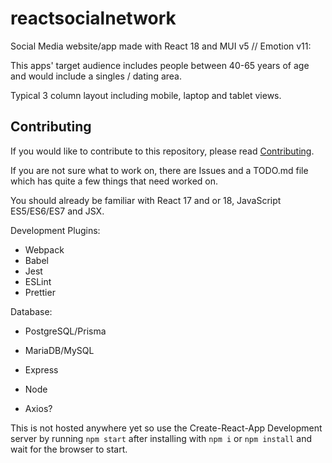 # reactsocialnetwork

Social Media website/app made with React 18 and MUI v5 // Emotion v11:

This apps' target audience includes people between 40-65 years of age and would include a singles / dating area.

Typical 3 column layout including mobile, laptop and tablet views.

## Contributing

If you would like to contribute to this repository, please read [Contributing](docs/CONTRIBUTING.md).

If you are not sure what to work on, there are Issues and a TODO.md file which has quite a few things that need worked on.

You should already be familiar with React 17 and or 18, JavaScript ES5/ES6/ES7 and JSX.

Development Plugins:

- Webpack
- Babel
- Jest
- ESLint
- Prettier

Database:

- PostgreSQL/Prisma
- MariaDB/MySQL

- Express
- Node
- Axios?

This is not hosted anywhere yet so use the Create-React-App Development server by running `npm start` after installing with `npm i` or `npm install` and wait for the browser to start.

